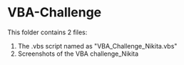 # VBA-Challenge
This folder contains 2 files:
1) The .vbs script named as "VBA_Challenge_Nikita.vbs"
2) Screenshots of the VBA challenge_Nikita
